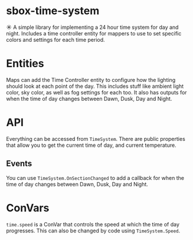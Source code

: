 # sbox-time-system
☀️ A simple library for implementing a 24 hour time system for day and night. Includes a time controller entity for mappers to use to set specific colors and settings for each time period.

# Entities
Maps can add the Time Controller entity to configure how the lighting should look at each point of the day. This includes stuff like ambient light color, sky color, as well as fog settings for each too. It also has outputs for when the time of day changes between Dawn, Dusk, Day and Night.

# API
Everything can be accessed from `TimeSystem`. There are public properties that allow you to get the current time of day, and current temperature.

## Events
You can use `TimeSystem.OnSectionChanged` to add a callback for when the time of day changes between Dawn, Dusk, Day and Night.

# ConVars
`time.speed` is a ConVar that controls the speed at which the time of day progresses. This can also be changed by code using `TimeSystem.Speed`.
